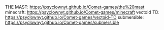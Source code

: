 THE MAST: https://psyclownyt.github.io/Comet-games/the%20mast
minecraft: https://psyclownyt.github.io/Comet-games/minecraft
vectoid TD: https://psyclownyt.github.io/Comet-games/vectoid-TD
submersible: https://psyclownyt.github.io/Comet-games/submersible
